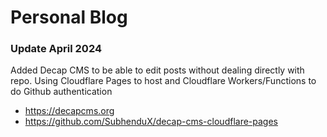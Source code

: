# Personal Blog

### Update April 2024

Added Decap CMS to be able to edit posts without dealing directly with repo. Using Cloudflare Pages to host and Cloudflare Workers/Functions to do Github authentication

- https://decapcms.org
- https://github.com/SubhenduX/decap-cms-cloudflare-pages
